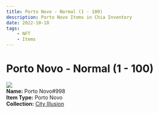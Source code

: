 ```yaml
---
title: Porto Novo - Normal (1 - 100)
description: Porto Novo Items in Chia Inventory
date: 2022-10-10
tags:
    - NFT
    - Items
---
```


# Porto Novo - Normal (1 - 100)
<div class="item_thumbnail">
<img loading="lazy" src="https://mcwgizx6jnbiw7osp4fudwgwzimaju2mg4jsoqzsfumt7ke7ce.arweave.net/YKxkZv5LQot90n8LQdjWyhgE00w3E-ydDMi0ZP6ifEU"><br/>
<div><strong>Name:</strong> Porto Novo#998</div>
<div><strong>Item Type:</strong> Porto Novo</div>
<div><strong>Collection:</strong> <a href="https://www.spacescan.io/xch/nft/collection/col1lend2dcn558km4wcwta4xnkfv3xpcmlp9kyt0m909emvfxechlyqdl5ndg">City Illusion</a></div>
</div>

